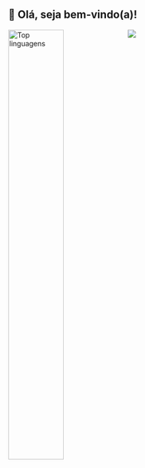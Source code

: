 ## 👋 Olá, seja bem-vindo(a)!

<img src="https://github-readme-stats.vercel.app/api?username=GMendes18&show_icons=true&include_all_commits=true&theme=tokyonight" />


<img alt="Top linguagens" align="left" width="47%" src="https://github-readme-stats-gmendes18s-projects.vercel.app/api/top-langs/?username=GMendes18&layout=compact&theme=tokyonight" />



